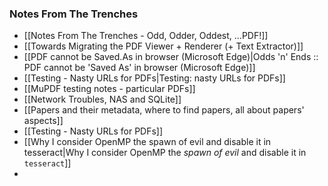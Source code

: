 ### Notes From The Trenches
+ [[Notes From The Trenches - Odd, Odder, Oddest, ...PDF!]]
+ [[Towards Migrating the PDF Viewer + Renderer (+ Text Extractor)]]
+ [[PDF cannot be Saved.As in browser (Microsoft Edge)|Odds 'n' Ends :: PDF cannot be 'Saved As' in browser (Microsoft Edge)]]
+ [[Testing - Nasty URLs for PDFs|Testing: nasty URLs for PDFs]]
+ [[MuPDF testing notes - particular PDFs]]
+ [[Network Troubles, NAS and SQLite]]
+ [[Papers and their metadata, where to find papers, all about papers' aspects]]
+ [[Testing - Nasty URLs for PDFs]]
+ [[Why I consider OpenMP the spawn of evil and disable it in tesseract|Why I consider OpenMP the *spawn of evil* and disable it in `tesseract`]]
+ 

